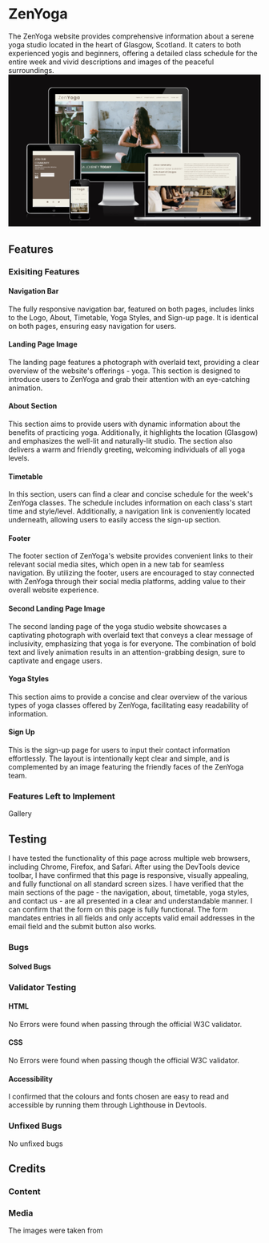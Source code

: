# ZenYoga
The ZenYoga website provides comprehensive information about a serene yoga studio located in the heart of Glasgow, Scotland. It caters to both experienced yogis and beginners, offering a detailed class schedule for the entire week and vivid descriptions and images of the peaceful surroundings.
![zenyoga mockup](/assets/images/screenshots/zenyoga-mockup.png)
## Features
### Exisiting Features
#### Navigation Bar
The fully responsive navigation bar, featured on both pages, includes links to the Logo, About, Timetable, Yoga Styles, and Sign-up page. It is identical on both pages, ensuring easy navigation for users.
#### Landing Page Image
The landing page features a photograph with overlaid text, providing a clear overview of the website's offerings - yoga. This section is designed to introduce users to ZenYoga and grab their attention with an eye-catching animation.
#### About Section
This section aims to provide users with dynamic information about the benefits of practicing yoga. Additionally, it highlights the location (Glasgow) and emphasizes the well-lit and naturally-lit studio. The section also delivers a warm and friendly greeting, welcoming individuals of all yoga levels.
#### Timetable
In this section, users can find a clear and concise schedule for the week's ZenYoga classes. The schedule includes information on each class's start time and style/level. Additionally, a navigation link is conveniently located underneath, allowing users to easily access the sign-up section.
#### Footer
The footer section of ZenYoga's website provides convenient links to their relevant social media sites, which open in a new tab for seamless navigation. By utilizing the footer, users are encouraged to stay connected with ZenYoga through their social media platforms, adding value to their overall website experience.
#### Second Landing Page Image
The second landing page of the yoga studio website showcases a captivating photograph with overlaid text that conveys a clear message of inclusivity, emphasizing that yoga is for everyone. The combination of bold text and lively animation results in an attention-grabbing design, sure to captivate and engage users.
#### Yoga Styles
This section aims to provide a concise and clear overview of the various types of yoga classes offered by ZenYoga, facilitating easy readability of information.
#### Sign Up
This is the sign-up page for users to input their contact information effortlessly. The layout is intentionally kept clear and simple, and is complemented by an image featuring the friendly faces of the ZenYoga team.
### Features Left to Implement
Gallery
## Testing
I have tested the functionality of this page across multiple web browsers, including Chrome, Firefox, and Safari.
After using the DevTools device toolbar, I have confirmed that this page is responsive, visually appealing, and fully functional on all standard screen sizes.
I have verified that the main sections of the page - the navigation, about, timetable, yoga styles, and contact us - are all presented in a clear and understandable manner.
I can confirm that the form on this page is fully functional. The form mandates entries in all fields and only accepts valid email addresses in the email field and the submit button also works.
### Bugs
#### Solved Bugs

### Validator Testing
#### HTML
No Errors were found when passing through the official W3C validator.
#### CSS
No Errors were found when passing though the official W3C validator.
#### Accessibility 
I confirmed that the colours and fonts chosen are easy to read and accessible by running them through Lighthouse in Devtools.
### Unfixed Bugs
No unfixed bugs
## Credits
### Content
### Media
The images were taken from
